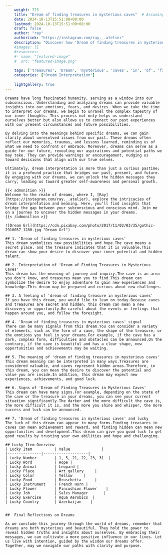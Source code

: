 ```yaml
---
    weight: 775
    title: "Dream of finding treasures in mysterious caves"  # Assuming 'title' column exists
    date: 2024-10-13T15:51:00+08:00
    lastmod: 2024-10-13T15:51:00+08:00
    draft: false
    author: "ray"
    authorLink: "https://instagram.com/ray._.atelier"
    description: "Discover how 'Dream of finding treasures in mysterious caves' can interpret your future and uncover its significant meanings in your life."
    #images: []
    #resources:
    #- name: "featured-image"
    #  src: "featured-image.png"
    
    tags: ['treasures', 'Dream', 'mysterious', 'caves', 'in', 'of', 'finding']
    categories: ["Dream Interpretation"]
    
    lightgallery: true
---
```

    
    Dreams have long fascinated humanity, serving as a window into our subconscious. Understanding and analyzing dreams can provide valuable insights into our emotions, fears, and desires. When we take the time to interpret our dreams, we begin to unravel the complex tapestry of our inner thoughts. This process not only helps us understand ourselves better but also allows us to connect our past experiences with our present circumstances and future possibilities.
    
    By delving into the meanings behind specific dreams, we can gain clarity about unresolved issues from our past. These dreams often reflect our memories, traumas, and lessons learned, reminding us of what we need to confront or embrace. Moreover, dreams can serve as a guide for our future, revealing our aspirations and potential paths we may take. They can provide warnings or encouragement, nudging us toward decisions that align with our true selves.
    
    Ultimately, dream interpretation is more than just a curious pastime; it is a profound practice that bridges our past, present, and future. By engaging with our dreams, we can unlock the hidden messages they carry, leading us toward greater self-awareness and personal growth.
    
    {{< admonition >}}
    Welcome to the realm of dreams, where I, [Ray](https://instagram.com/ray._.atelier), explore the intricacies of dream interpretation and meaning. Here, you’ll find insights that bridge the gap between your subconscious and conscious mind. Join me on a journey to uncover the hidden messages in your dreams.
    {{< /admonition >}}
    
    ![Dream Grl](https://cdn.pixabay.com/photo/2017/11/02/03/35/gothic-2910057_1280.jpg "Dream Grl")
    
    ## 1. 'Dream of finding treasures in mysterious caves'
    This dream symbolizes new possibilities and hope.The cave means a secret place, and the treasure indicates that it is valuable.This dream can show your desire to discover your inner potential and hidden talent.
    
    ## 2. Interpretation of 'Dream of Finding Treasures in Mysterious Caves'
    This dream has the meaning of journey and inquiry.The cave is an area you don't know, and treasures mean you to find.This dream can symbolize the desire to enjoy adventure to gain new experiences and knowledge.This dream may be prepared and curious about new challenges.
    
    ## 3. A feeling of 'dream of finding treasure in mysterious caves'
    If you have this dream, you would like to lean on today.Because caves and treasures are secret and hidden, this dream can mean a new discovery or opportunity.Be careful about the events or feelings that happen around you, and follow the foresight.
    
    ## 4. 'Dream of finding treasures in mysterious caves' signal
    There can be many signals from this dream.You can consider a variety of elements, such as the form of a cave, the shape of the treasure, or the emotions you feel in your dreams.For example, if the cave has a dark, complex form, difficulties and obstacles can be announced.On the contrary, if the cave is beautiful and has a clear shape, new opportunities and achievements may be waiting.
    
    ## 5. The meaning of 'dream of finding treasures in mysterious caves'
    This dream meaning can be interpreted in many ways.Treasures are considered valuable, and caves represent hidden areas.Therefore, in this dream, you can mean the desire to discover the potential and value you are inside.In addition, this dream may expect new experiences, achievements, and good luck.
    
    ## 6. Signs of 'Dream of Finding Treasures in Mysterious Caves'
    This dream can have many signs.For example, depending on the state of the cave or the treasure in your dreams, you can see your current situation significantly.The darker and the more difficult the cave is, the more difficult it is, and the more you shine and whisper, the more success and luck can be announced.
    
    ## 7. 'Dream of finding treasures in mysterious caves' and lucky
    The luck of this dream can appear in many forms.Finding treasures in caves can mean achievement and reward, and finding hidden can mean new opportunities and development.This dream can give you good luck to get good results by trusting your own abilities and hope and challenging.
    
    ## Lucky Item Overview
    | Lucky Item          | Value              |
    |---------------|--------------------|
    | Lucky Number        | 1, 5, 21, 22, 23, 31  |
    | Lucky Word          | Hope |
    | Lucky Animal        | Leopard |
    | Lucky Place         | Art gallery     |
    | Lucky Color         | Yellow     |
    | Lucky Food          | Bruschetta      |
    | Lucky Instrument    | French Horn |
    | Lucky Flower        | Pincushion Flower    |
    | Lucky Job           | Sales Manager       |
    | Lucky Exercise      | Aqua Aerobics  |
    | Lucky Country       | Azerbaijan    |
    
    
    ##  Final Reflections on Dreams
    
    As we conclude this journey through the world of dreams, remember that dreams are both mysterious and beautiful. They hold the power to reveal hidden truths and insights about ourselves. By embracing their messages, we can cultivate a more positive influence in our lives. Let us live with intention, guided by the wisdom our dreams offer. Together, may we navigate our paths with clarity and purpose.
    